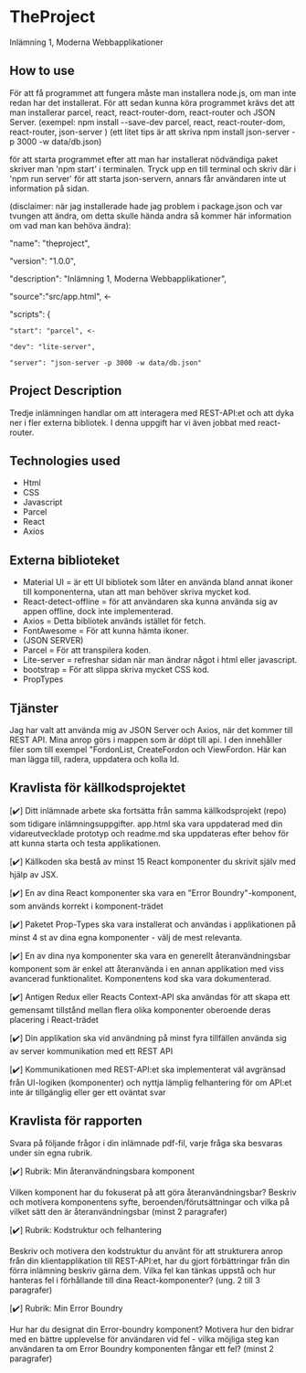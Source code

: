 # TheProject

Inlämning 1, Moderna Webbapplikationer

## How to use

För att få programmet att fungera måste man installera node.js, om man inte redan har det installerat. För att sedan kunna köra programmet krävs det att man installerar parcel, react, react-router-dom, react-router och JSON Server.
(exempel: npm install --save-dev parcel, react, react-router-dom, react-router, json-server )
(ett litet tips är att skriva npm install json-server -p 3000 -w data/db.json)

för att starta programmet efter att man har installerat nödvändiga paket skriver man 'npm start' i terminalen. Tryck upp en till terminal och skriv där i 'npm run server' för att starta json-servern, annars får användaren inte ut information på sidan.

(disclaimer: när jag installerade hade jag problem i package.json och var tvungen att ändra, om detta skulle hända andra så kommer här information om vad man kan behöva ändra):

"name": "theproject",

"version": "1.0.0",

"description": "Inlämning 1, Moderna Webbapplikationer",

"source":"src/app.html", <-

"scripts": {

    "start": "parcel", <-

    "dev": "lite-server",

    "server": "json-server -p 3000 -w data/db.json"

## Project Description

Tredje inlämningen handlar om att interagera med REST-API:et och att dyka ner i fler externa bibliotek. I denna uppgift har vi även jobbat med react-router.

## Technologies used

- Html
- CSS
- Javascript
- Parcel
- React
- Axios

## Externa biblioteket

- Material UI = är ett UI bibliotek som låter en använda bland annat ikoner till komponenterna, utan att man behöver skriva mycket kod.
- React-detect-offline = för att användaren ska kunna använda sig av appen offline, dock inte implementerad.
- Axios = Detta bibliotek används istället för fetch.
- FontAwesome = För att kunna hämta ikoner.
- (JSON SERVER)
- Parcel = För att transpilera koden.
- Lite-server = refreshar sidan när man ändrar något i html eller javascript.
- bootstrap = För att slippa skriva mycket CSS kod.
- PropTypes

## Tjänster

Jag har valt att använda mig av JSON Server och Axios, när det kommer till REST API. Mina anrop görs i mappen som är döpt till api. I den innehåller filer som till exempel "FordonList, CreateFordon och ViewFordon. Här kan man lägga till, radera, uppdatera och kolla Id.

## Kravlista för källkodsprojektet

[:heavy_check_mark:] Ditt inlämnade arbete ska fortsätta från samma källkodsprojekt (repo) som tidigare inlämningsuppgifter. app.html ska vara uppdaterad med din vidareutvecklade prototyp och readme.md ska uppdateras efter behov för att kunna starta och testa applikationen.

[:heavy_check_mark:] Källkoden ska bestå av minst 15 React komponenter du skrivit själv med hjälp av JSX.

[:heavy_check_mark:] En av dina React komponenter ska vara en "Error Boundry"-komponent, som används korrekt i komponent-trädet

[:heavy_check_mark:] Paketet Prop-Types ska vara installerat och användas i applikationen på minst 4 st av dina egna komponenter - välj de mest relevanta.

[:heavy_check_mark:] En av dina nya komponenter ska vara en generellt återanvändningsbar komponent som är enkel att återanvända i en annan applikation med viss avancerad funktionalitet. Komponentens kod ska vara dokumenterad.

[:heavy_check_mark:] Antigen Redux eller Reacts Context-API ska användas för att skapa ett gemensamt tillstånd mellan flera olika komponenter oberoende deras placering i React-trädet

[:heavy_check_mark:] Din applikation ska vid användning på minst fyra tillfällen använda sig av server kommunikation med ett REST API

[:heavy_check_mark:] Kommunikationen med REST-API:et ska implementerat väl avgränsad från UI-logiken (komponenter) och nyttja lämplig felhantering för om API:et inte är tillgänglig eller ger ett oväntat svar

## Kravlista för rapporten

Svara på följande frågor i din inlämnade pdf-fil, varje fråga ska besvaras under sin egna rubrik.

[:heavy_check_mark:] Rubrik: Min återanvändningsbara komponent

Vilken komponent har du fokuserat på att göra återanvändningsbar? Beskriv och motivera komponentens syfte, beroenden/förutsättningar och vilka på vilket sätt den är återanvändningsbar (minst 2 paragrafer)

[:heavy_check_mark:] Rubrik: Kodstruktur och felhantering

Beskriv och motivera den kodstruktur du använt för att strukturera anrop från din klientapplikation till REST-API:et, har du gjort förbättringar från din förra inlämning beskriv gärna dem. Vilka fel kan tänkas uppstå och hur hanteras fel i förhållande till dina React-komponenter? (ung. 2 till 3 paragrafer)

[:heavy_check_mark:] Rubrik: Min Error Boundry

Hur har du designat din Error-boundry komponent? Motivera hur den bidrar med en bättre upplevelse för användaren vid fel - vilka möjliga steg kan användaren ta om Error Boundry komponenten fångar ett fel? (minst 2 paragrafer)
